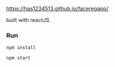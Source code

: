https://has1234513.github.io/faceregapp/


built with reactJS

### Run
```
npm install

npm start
```

